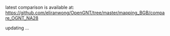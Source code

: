 latest comparison is available at: <a href='https://github.com/eliranwong/OpenGNT/tree/master/mapping_BGB/compare_OGNT_NA28'>https://github.com/eliranwong/OpenGNT/tree/master/mapping_BGB/compare_OGNT_NA28</a>

updating ...
